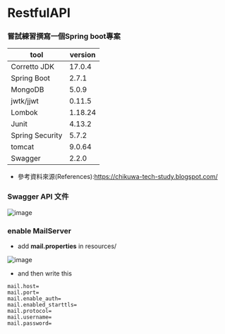 # RestfulAPI

### 嘗試練習撰寫一個Spring boot專案

| tool            | version |
|-----------------|---------|
| Corretto JDK    | 17.0.4  |
| Spring Boot     | 2.7.1   |
| MongoDB         | 5.0.9   |
| jwtk/jjwt       | 0.11.5  |
| Lombok          | 1.18.24 |
| Junit           | 4.13.2  |
| Spring Security | 5.7.2   |
| tomcat          | 9.0.64  |
| Swagger         | 2.2.0   |

* 參考資料來源(References):https://chikuwa-tech-study.blogspot.com/

### Swagger API 文件
![image](https://github.com/Alexlin7/RestfulAPI-practice/assets/81425837/d138327a-4f6e-4aa3-9b79-83f4bde65605)


### enable MailServer
* add **mail.properties** in resources/

![image](https://user-images.githubusercontent.com/81425837/178107245-9bbd996b-734d-47b5-a71f-bcc5843de911.png)

* and then write this
````
mail.host=
mail.port=
mail.enable_auth=
mail.enabled_starttls=
mail.protocol=
mail.username=
mail.password=
````
